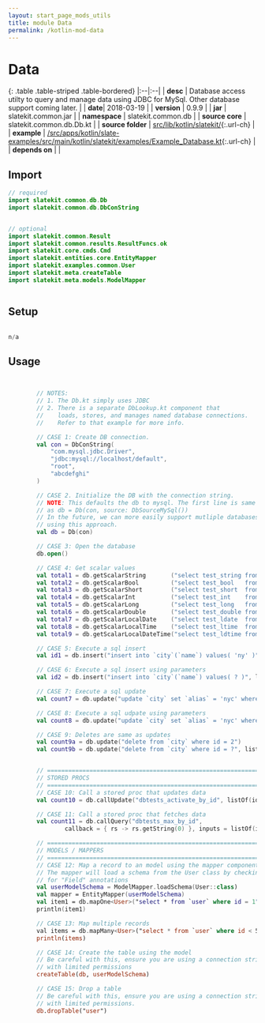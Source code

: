 ```yaml
---
layout: start_page_mods_utils
title: module Data
permalink: /kotlin-mod-data
---
```


# Data

{: .table .table-striped .table-bordered}
|:--|:--|
| **desc** | Database access utilty to query and manage data using JDBC for MySql. Other database support coming later. | 
| **date**| 2018-03-19 |
| **version** | 0.9.9  |
| **jar** | slatekit.common.jar  |
| **namespace** | slatekit.common.db  |
| **source core** | slatekit.common.db.Db.kt  |
| **source folder** | [src/lib/kotlin/slatekit/](https://github.com/code-helix/slatekit/tree/master/src/lib/kotlin/slatekit/){:.url-ch}  |
| **example** | [/src/apps/kotlin/slate-examples/src/main/kotlin/slatekit/examples/Example_Database.kt](https://github.com/code-helix/slatekit/tree/master/src/lib/kotlin/slatekit-examples/src/main/kotlin/slatekit/examples/Example_Database.kt){:.url-ch} |
| **depends on** |   |

## Import
```kotlin 
// required 
import slatekit.common.db.Db
import slatekit.common.db.DbConString


// optional 
import slatekit.common.Result
import slatekit.common.results.ResultFuncs.ok
import slatekit.core.cmds.Cmd
import slatekit.entities.core.EntityMapper
import slatekit.examples.common.User
import slatekit.meta.createTable
import slatekit.meta.models.ModelMapper



```

## Setup
```kotlin

n/a

```

## Usage
```kotlin


        // NOTES:
        // 1. The Db.kt simply uses JDBC
        // 2. There is a separate DbLookup.kt component that
        //    loads, stores, and manages named database connections.
        //    Refer to that example for more info.

        // CASE 1: Create DB connection.
        val con = DbConString(
            "com.mysql.jdbc.Driver",
            "jdbc:mysql://localhost/default",
            "root",
            "abcdefghi"
        )

        // CASE 2. Initialize the DB with the connection string.
        // NOTE: This defaults the db to mysql. The first line is same
        // as db = Db(con, source: DbSourceMySql())
        // In the future, we can more easily support mutliple databases
        // using this approach.
        val db = Db(con)

        // CASE 3: Open the database
        db.open()

        // CASE 4: Get scalar values
        val total1 = db.getScalarString       ("select test_string from db_tests where id = 1")
        val total2 = db.getScalarBool         ("select test_bool   from db_tests where id = 1")
        val total3 = db.getScalarShort        ("select test_short  from db_tests where id = 1")
        val total4 = db.getScalarInt          ("select test_int    from db_tests where id = 1")
        val total5 = db.getScalarLong         ("select test_long   from db_tests where id = 1")
        val total6 = db.getScalarDouble       ("select test_double from db_tests where id = 1")
        val total7 = db.getScalarLocalDate    ("select test_ldate  from db_tests where id = 1")
        val total8 = db.getScalarLocalTime    ("select test_ltime  from db_tests where id = 1")
        val total9 = db.getScalarLocalDateTime("select test_ldtime from db_tests where id = 1")

        // CASE 5: Execute a sql insert
        val id1 = db.insert("insert into `city`(`name`) values( 'ny' )")

        // CASE 6: Execute a sql insert using parameters
        val id2 = db.insert("insert into `city`(`name`) values( ? )", listOf("ny"))

        // CASE 7: Execute a sql update
        val count7 = db.update("update `city` set `alias` = 'nyc' where id = 2")

        // CASE 8: Execute a sql udpate using parameters
        val count8 = db.update("update `city` set `alias` = 'nyc' where id = ?", listOf(id2))

        // CASE 9: Deletes are same as updates
        val count9a = db.update("delete from `city` where id = 2")
        val count9b = db.update("delete from `city` where id = ?", listOf(2))


        // ===============================================================
        // STORED PROCS
        // ===============================================================
        // CASE 10: Call a stored proc that updates data
        val count10 = db.callUpdate("dbtests_activate_by_id", listOf(id2))

        // CASE 11: Call a stored proc that fetches data
        val count11 = db.callQuery("dbtests_max_by_id",
                callback = { rs -> rs.getString(0) }, inputs = listOf(id2))

        // ===============================================================
        // MODELS / MAPPERS
        // ===============================================================
        // CASE 12: Map a record to an model using the mapper component
        // The mapper will load a schema from the User class by checking
        // for "Field" annotations
        val userModelSchema = ModelMapper.loadSchema(User::class)
        val mapper = EntityMapper(userModelSchema)
        val item1 = db.mapOne<User>("select * from `user` where id = 1", mapper)
        println(item1)

        // CASE 13: Map multiple records
        val items = db.mapMany<User>("select * from `user` where id < 5", mapper)
        println(items)

        // CASE 14: Create the table using the model
        // Be careful with this, ensure you are using a connection string
        // with limited permissions
        createTable(db, userModelSchema)

        // CASE 15: Drop a table
        // Be careful with this, ensure you are using a connection string
        // with limited permissions.
        db.dropTable("user")
        

```

